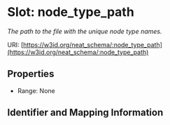 # Slot: node_type_path
_The path to the file with the unique node type names._


URI: [https://w3id.org/neat_schema/:node_type_path](https://w3id.org/neat_schema/:node_type_path)



<!-- no inheritance hierarchy -->


## Properties

 * Range: None



## Identifier and Mapping Information





